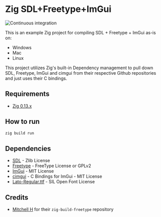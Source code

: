 # Zig SDL+Freetype+ImGui

![Continuous integration](https://github.com/silbinarywolf/zig-sdl-freetype-imgui/actions/workflows/ci.yml/badge.svg)

This is an example Zig project for compiling SDL + Freetype + ImGui as-is on:
- Windows
- Mac
- Linux

This project utilizes Zig's built-in Dependency management to pull down SDL, Freetype, ImGui and cimgui from their respective Github repositories and just uses their C bindings.

## Requirements

* [Zig 0.13.x](https://ziglang.org/download/#release-0.13.0)

## How to run

```sh
zig build run
```

## Dependencies

- [SDL](https://github.com/libsdl-org/SDL) - Zlib License
- [Freetype](https://github.com/freetype/freetype) - FreeType License or GPLv2
- [ImGui](https://github.com/ocornut/imgui) - MIT License
- [cimgui](https://github.com/cimgui/cimgui) - C Bindings for ImGui - MIT License
- [Lato-Regular.ttf](https://www.fontsquirrel.com/license/lato) - SIL Open Font License

## Credits

- [Mitchell H](https://github.com/mitchellh/zig-build-freetype) for their `zig-build-freetype` repository
